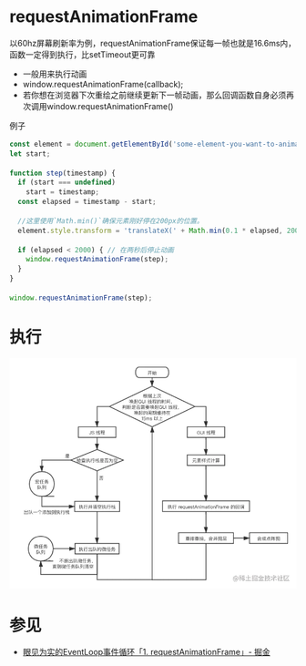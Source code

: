# requestAnimationFrame
以60hz屏幕刷新率为例，requestAnimationFrame保证每一帧也就是16.6ms内，函数一定得到执行，比setTimeout更可靠
- 一般用来执行动画
- window.requestAnimationFrame(callback);
- 若你想在浏览器下次重绘之前继续更新下一帧动画，那么回调函数自身必须再次调用window.requestAnimationFrame()

例子
```javascript
const element = document.getElementById('some-element-you-want-to-animate');
let start;

function step(timestamp) {
  if (start === undefined)
    start = timestamp;
  const elapsed = timestamp - start;

  //这里使用`Math.min()`确保元素刚好停在200px的位置。
  element.style.transform = 'translateX(' + Math.min(0.1 * elapsed, 200) + 'px)';

  if (elapsed < 2000) { // 在两秒后停止动画
    window.requestAnimationFrame(step);
  }
}

window.requestAnimationFrame(step);
```

# 执行
![](../../images/frontend/raf.awebp)

# 参见
- [眼见为实的EventLoop事件循环「1. requestAnimationFrame」- 掘金](https://juejin.cn/post/6844904083392839688)